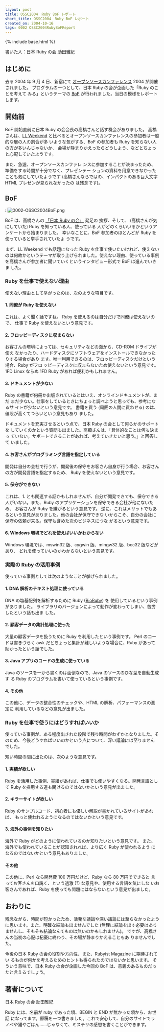 ```yaml
---
layout: post
title: OSSC2004　Ruby BoF レポート
short_title: OSSC2004　Ruby BoF レポート
created_on: 2004-10-16
tags: 0002 OSSC2004RubyBoFReport
---
```

{% include base.html %}


書いた人：日本 Ruby の会 助田雅紀 

## はじめに

去る 2004 年 9 月 4 日、新宿にて 
[オープンソースカンファレンス](http://osc.ospn.jp/) 2004 
が開催されました。
プログラムの一つとして、日本 Ruby の会が企画した「Ruby のことを考えて
みる」というテーマの [BoF](http://osc.ospn.jp/modules/eguide/event.php?eid=33) 
が行われました。当日の模様をレポートします。 

## 開始前

BoF 開始直前に日本 Ruby の会会長の高橋さんと話す機会がありました。 
高橋さんは、[LL Weekend](http://ll.jus.or.jp/llw2004/) 
と比べるとオープンソースカンファレンスの参加者は一般的な層の人の割合が多
いような気がする、BoF の参加者も Ruby を知らない人の方が多いんじゃないか、
会場が静まりかえったらどうしよう、などとちょっと心配していたようです。 

また、急遽、オープンソースカンファレ
ンスに参加することが決まったため、準備をする時間が十分でなく、プレゼンテー
ションの資料を用意できなかったことも気にしていたようです 
(高橋さんならではの、インパクトのある巨大文字 HTML プレゼンが見られなかったの
は残念です)。 

## BoF
: ![0002-OSSC2004BoF.png]({{base}}{{site.baseurl}}/images/0002-OSSC2004RubyBoFReport/0002-OSSC2004BoF.png)

BoF は、高橋さんの [「日本 Ruby の会」](http://jp.rubyist.net/) 発足の
挨拶、そして、 (高橋さんが気にしていた) Ruby を知っている人、使っている
人がどのくらいいるかというアンケートから始まりました。
幸いなことに、BoF 参加者のほとんどが Ruby を使っていると挙手されていたよ
うです。 

まず、LL Weekend でも話題になった Ruby を仕事で使いたいけれど、使えない
のは何故かというテーマが取り上げられました。使えない理由、使っている事例
を高橋さんが参加者に聞いていくというインタビュー形式で BoF は進んでいきま
した。 

### Ruby を仕事で使えない理由

使えない理由として挙がったのは、次のような項目です。

#### 1. 同僚が Ruby を使えない

これは、よく聞く話ですね。 Ruby を使えるのは自分だけで同僚は使えないので、
仕事で Ruby を使えないという意見です。 

#### 2. フロッピーディスクに収まらない

お客さんの環境によっては、セキュリティなどの面から、CD-ROM ドライブが使え
なかったり、ハードディスクにソフトウェアをインストールできなかったりする場合があり
ます。唯一利用できるのは、フロッピーディスクだけという場合、Ruby がフロ
ッピーディスクに収まらないため使えないという意見です。 
1FD Linux ならぬ 1FD Ruby があれば便利かもしれません。 

#### 3. ドキュメントが少ない

Ruby の書籍が何冊か出版されているとはいえ、オンラインドキュメントが、まだ
まだ少ない。仕事をしているときにちょっと調べようと思っても、参考になるサ
イトが少ないという意見です。 
書籍を買う (周囲の人間に買わせる) のは、値段が高くてつらいという意見もあり
ました。 

ドキュメントを充実させるという点で、日本 Ruby の会として何らかのサポートを
していくのかという質問も出ました。高橋さんは、「具体的なことは何も決まっ
ていない。サポートできることがあれば、考えていきたいと思う。」と回答して
いました。

#### 4. お客さんがプログラミング言語を指定している

開発は自分の会社で行うが、開発後の保守をお客さん自身が行う場合、お客さん
の方が開発言語を指定するため、 Ruby を使えないという意見です。 

#### 5. 保守ができない

これは、1. とも関連する話かもしれませんが、自分が開発できても、保守できる
人がいない。また、Ruby のアプリケーションを保守できる会社が他にないため、
お客さんが Ruby を嫌がるという意見です。 
逆に、これはメリットでもあるという意見がありました。他の会社が保守できな
いからこそ、自分の会社に保守の依頼が来る。保守も含めた次のビジネスにつな
がるという意見です。 

#### 6. Windows 環境でどれを使えばいいかわからない

Windows 環境では、mswin32 版、cygwin 版、mingw32 版、bcc32 版などがあり、
どれを使っていいのかわからないという意見です。 

### 実際の Ruby の活用事例

使っている事例としては次のようなことが挙げられました。

#### 1. DNA 解析のテキスト処理に使っている

DNA の塩基配列を解析するために Ruby ([BioRuby](http://bioruby.org/)) を
使用しているという事例がありました。 
ライブラリのバージョンによって動作が変わってしまい、苦労したという話も出ま
した。 

#### 2. 顧客データの集計処理に使った

大量の顧客データを扱うために Ruby を利用したという事例です。 
Perl のコードは書きづらく awk だとちょっと集計が難しいような場合に、Ruby 
があって助かったという話でした。 

#### 3. Java アプリのコードの生成に使っている

Java のソースを一から書くのは面倒なので、Java のソースのひな型を自動生成す
る Ruby のプログラムを書いて使っているという事例です。 

#### 4. その他

この他に、データの整合性のチェックや、HTML の解析、パフォーマンスの測定に
利用しているなどの意見が出ました。 

### Ruby を仕事で使うにはどうすればいいか

使っている事例が、ある程度出された段階で残り時間がわずかとなりました。そ
のため、今後どうすればいいのかという点について、深い議論には至りません
でした。 

短い時間の間に出たのは、次のような意見です。

#### 1. 実績が欲しい

Ruby を活用した事例、実績があれば、仕事でも使いやすくなる。開発言語として
Ruby を採用する道も開けるのではないかという意見が出ました。 

#### 2. キラーサイトが欲しい

Ruby のサンプルコード、初心者にも優しい解説が書かれているサイトがあれば、
もっと使われるようになるのではないかという意見です。 

#### 3. 海外の事例を知りたい

海外で Ruby がどのように使われているのか知りたいという意見です。 
また、海外でも使われていることが認知されれば、より広く Ruby が使われるよう
になるのではないかという意見もありました。 

#### その他

この他に、Perl なら開発費 100 万円だけど、Ruby なら 80 万円でできると
言ってお客さんを口説く、という過激 (?) な意見や、使用する言語を気にしな
いお客さんであれば、Ruby を使っても問題にはならないという意見が出ました。 

## おわりに

残念ながら、時間が短かったため、活発な議論や深い議論には至らなかったよう
に思います。また、明確な結論も出ませんでした (無理に結論を出す必要はあり
ませんし、そもそも結論なんてものは無いのかもしれません)。
ですが、高橋さんの当初の心配は杞憂に終わり、その場が静まりかえることもあ
りませんでした。 

今後の日本 Ruby の会の役割や方向性、また、Rubyist Magazine に期待されてい
るものが何かを考えるためのヒントも得られたのではないかと思います。 
そういう意味で、日本 Ruby の会が企画した今回の BoF は、意義のあるものだっ
たと言えるでしょう。

## 著者について

日本 Ruby の会 助田雅紀

Ruby には、名前が ruby であった頃、BEGIN と END が無かった頃から、お世話
になってます。原稿を一つ書きました。これで安心して、自分のサイトでラ
ノベや猫やごはん……じゃなくて、ミステリの感想を書くことができます。


